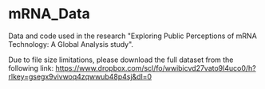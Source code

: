# mRNA_Data
Data and code used in the research "Exploring Public Perceptions of mRNA Technology: A Global Analysis study".

Due to file size limitations, please download the full dataset from the following link: https://www.dropbox.com/scl/fo/wwibicvd27vato9l4uco0/h?rlkey=gsegx9vivwoq4zqwwub48p4sj&dl=0
